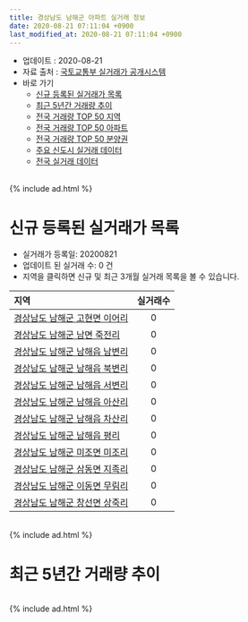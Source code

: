 ```yaml
---
title: 경상남도 남해군 아파트 실거래 정보
date: 2020-08-21 07:11:04 +0900
last_modified_at: 2020-08-21 07:11:04 +0900
---
```


* 업데이트 : 2020-08-21
* 자료 출처 : [국토교통부 실거래가 공개시스템](http://rt.molit.go.kr)
* 바로 가기
    * [신규 등록된 실거래가 목록](#신규-등록된-실거래가-목록)
    * [최근 5년간 거래량 추이](#최근-5년간-거래량-추이)
    * [전국 거래량 TOP 50 지역](https://inasie.github.io/apt-trade-info/최근-3개월-전국에서-가장-거래가-많이-발생한-지역)
    * [전국 거래량 TOP 50 아파트](https://inasie.github.io/apt-trade-info/최근-3개월-전국에서-가장-거래가-많이-발생한-아파트)
    * [전국 거래량 TOP 50 분양권](https://inasie.github.io/apt-trade-info/최근-3개월-전국에서-가장-거래가-많이-발생한-분양권)
    * [주요 신도시 실거래 데이터](https://inasie.github.io/apt-trade-info/주요-신도시)
    * [전국 실거래 데이터](https://inasie.github.io/apt-trade-info/전국)

<br>
{% include ad.html %}
<br>

# 신규 등록된 실거래가 목록
* 실거래가 등록일: 20200821
* 업데이트 된 실거래 수: 0 건
* 지역을 클릭하면 신규 및 최근 3개월 실거래 목록을 볼 수 있습니다.


|지역|실거래수|
|:---|:---:|
|[경상남도 남해군 고현면 이어리](https://inasie.github.io/apt-trade-info/경상남도-남해군-고현면-이어리)|0|
|[경상남도 남해군 남면 죽전리](https://inasie.github.io/apt-trade-info/경상남도-남해군-남면-죽전리)|0|
|[경상남도 남해군 남해읍 남변리](https://inasie.github.io/apt-trade-info/경상남도-남해군-남해읍-남변리)|0|
|[경상남도 남해군 남해읍 북변리](https://inasie.github.io/apt-trade-info/경상남도-남해군-남해읍-북변리)|0|
|[경상남도 남해군 남해읍 서변리](https://inasie.github.io/apt-trade-info/경상남도-남해군-남해읍-서변리)|0|
|[경상남도 남해군 남해읍 아산리](https://inasie.github.io/apt-trade-info/경상남도-남해군-남해읍-아산리)|0|
|[경상남도 남해군 남해읍 차산리](https://inasie.github.io/apt-trade-info/경상남도-남해군-남해읍-차산리)|0|
|[경상남도 남해군 남해읍 평리](https://inasie.github.io/apt-trade-info/경상남도-남해군-남해읍-평리)|0|
|[경상남도 남해군 미조면 미조리](https://inasie.github.io/apt-trade-info/경상남도-남해군-미조면-미조리)|0|
|[경상남도 남해군 삼동면 지족리](https://inasie.github.io/apt-trade-info/경상남도-남해군-삼동면-지족리)|0|
|[경상남도 남해군 이동면 무림리](https://inasie.github.io/apt-trade-info/경상남도-남해군-이동면-무림리)|0|
|[경상남도 남해군 창선면 상죽리](https://inasie.github.io/apt-trade-info/경상남도-남해군-창선면-상죽리)|0|


<br>
{% include ad.html %}
<br>

# 최근 5년간 거래량 추이


<div style="width:100%;">
    <canvas id="deal_progress" height="200"></canvas>
</div>

<script>
new Chart(document.getElementById("deal_progress"), {
    type: 'line',
    data: {
        labels: ['201508','201509','201510','201511','201512','201601','201602','201603','201604','201605','201606','201607','201608','201609','201610','201611','201612','201701','201702','201703','201704','201705','201706','201707','201708','201709','201710','201711','201712','201801','201802','201803','201804','201805','201806','201807','201808','201809','201810','201811','201812','201901','201902','201903','201904','201905','201906','201907','201908','201909','201910','201911','201912','202001','202002','202003','202004','202005','202006','202007','202008'],
        datasets: [{
            label: '매매',
            pointRadius: 1,
            data: [4, 6, 5, 8, 9, 4, 2, 8, 9, 0, 7, 9, 4, 7, 9, 5, 6, 15, 16, 14, 7, 5, 8, 6, 6, 6, 5, 1, 5, 8, 4, 9, 5, 8, 3, 8, 8, 1, 7, 12, 7, 4, 9, 9, 8, 39, 16, 6, 3, 8, 10, 9, 12, 4, 10, 7, 5, 17, 4, 11, 6],
            borderColor: "rgba(255, 201, 14, 1)",
            backgroundColor: "rgba(255, 201, 14, 0.5)",
            fill: false,
            lineTension: 0
        },{
            label: '전월세',
            pointRadius: 1,
            data: [0, 1, 2, 1, 0, 4, 4, 3, 3, 0, 3, 2, 1, 4, 2, 1, 0, 2, 7, 3, 2, 7, 0, 2, 4, 2, 5, 0, 1, 5, 5, 3, 5, 1, 0, 1, 1, 1, 2, 2, 4, 0, 3, 4, 3, 1, 2, 2, 1, 4, 3, 2, 2, 1, 1, 2, 2, 0, 3, 2, 0],
            borderColor: "rgba(0, 141, 185, 1)",
            backgroundColor: "rgba(0, 141, 185, 0.5)",
            fill: false,
            lineTension: 0
        }
        ]
    },
    options: {
        responsive: true,
        title: {
            display: false
        },
        tooltips: {
            mode: 'index',
            intersect: false
        },
        hover: {
            mode: 'nearest',
            intersect: true
        },
        scales: {
            xAxes: [{
                display: true,
                scaleLabel: {
                    display: true,
                    labelString: '년/월'
                }
            }],
            yAxes: [{
                display: true,
                ticks: {
                    suggestedMin: 0,
                },
                scaleLabel: {
                    display: true,
                    labelString: '실거래 수'
                }
            }]
        }
    }
});

</script>


<br>
{% include ad.html %}
<br>

